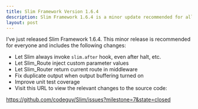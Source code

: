 ```yaml
---
title: Slim Framework Version 1.6.4
description: Slim Framework 1.6.4 is a minor update recommended for all users
layout: post
---
```


I’ve just released Slim Framework 1.6.4. This minor release is recommended for everyone and includes the following changes:

* Let Slim always invoke `slim.after` hook, even after halt, etc.
* Let Slim_Route inject custom parameter values
* Let Slim_Router return current route in middleware
* Fix duplicate output when output buffering turned on
* Improve unit test coverage
* Visit this URL to view the relevant changes to the source code:

<https://github.com/codeguy/Slim/issues?milestone=7&state=closed>
